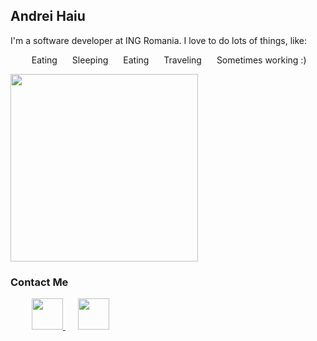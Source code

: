 ## Andrei Haiu

I'm a software developer at ING Romania. 
I love to do lots of things, like:
- Eating
- Sleeping
- Eating
- Traveling
- Sometimes working :)

<img src="https://scontent-otp1-1.xx.fbcdn.net/v/t1.0-9/118708304_3243436889066981_6302561596042241851_o.jpg?_nc_cat=105&cb=846ca55b-311e05c7&_nc_sid=09cbfe&_nc_eui2=AeHVSPhfiOMDAkD07tjCdxKMe_VjvN82N3p79WO83zY3eg0SCbFLqnU_gZarudENqCvfqd-5QbgNDU-Xz5BWiOAu&_nc_ohc=dMsHW0nZMUoAX_381cz&_nc_ht=scontent-otp1-1.xx&oh=9d588ba225677246463b05454e0c4e78&oe=5FB3F225" width=300px height=300px>

### Contact Me
<html>
    <body>
        <style>
          li {
            display:inline;
            padding: 10px;
          }
        </style>
        <ul class="access_list">
            <li>
              <a href="https://www.facebook.com/andrei.haiu/">
                <img src="https://www.flaticon.com/svg/static/icons/svg/1384/1384005.svg" width=50px height=50px>
              </a>
            </li>
            <li>
              <a href="https://www.linkedin.com/in/andrei-haiu/">
                <img src="https://www.flaticon.com/svg/static/icons/svg/1384/1384014.svg" width=50px height=50px>
              </a>
            </li>
        </ul>
    </body>
</html>
